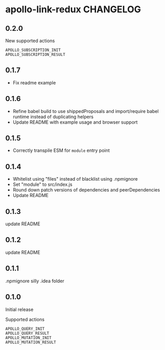 # apollo-link-redux CHANGELOG

## 0.2.0

New supported actions

```
APOLLO_SUBSCRIPTION_INIT
APOLLO_SUBSCRIPTION_RESULT
```

## 0.1.7

* Fix readme example

## 0.1.6

* Refine babel build to use shippedProposals and import/require babel runtime instead of duplicating helpers
* Update README with example usage and browser support

## 0.1.5

* Correctly transpile ESM for `module` entry point

## 0.1.4

* Whitelist using "files" instead of blacklist using .npmignore
* Set "module" to src/index.js
* Round down patch versions of dependencies and peerDependencies
* Update README

## 0.1.3

update README

## 0.1.2

update README

## 0.1.1

.npmignore silly .idea folder

## 0.1.0

Initial release

Supported actions

```
APOLLO_QUERY_INIT
APOLLO_QUERY_RESULT
APOLLO_MUTATION_INIT
APOLLO_MUTATION_RESULT
```
